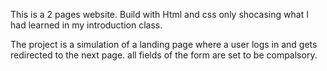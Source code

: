 This is a 2 pages website.
Build with Html and css only shocasing what I had learned in my introduction class.

The project is a simulation of a landing page where a user logs in and gets redirected to the next page.
all fields of the form are set to be compalsory.
